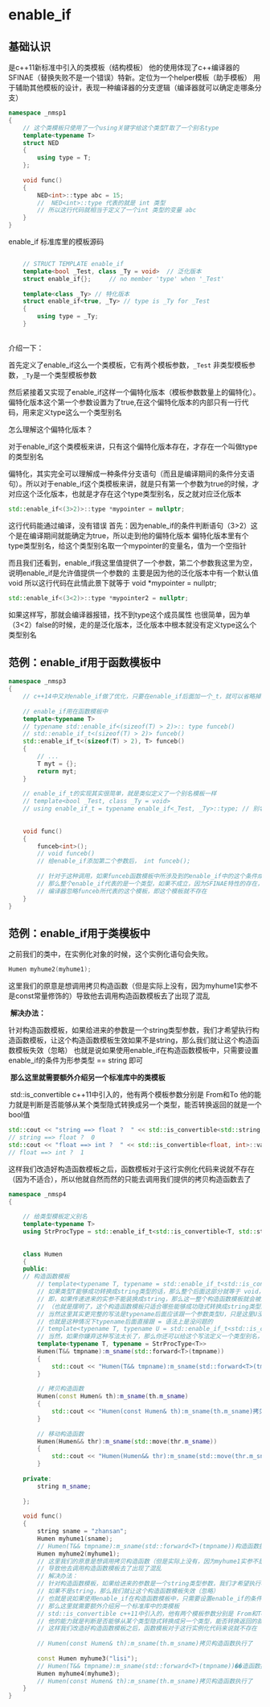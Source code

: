 # enable_if

## 基础认识

是c++11新标准中引入的类模板（结构模板）
他的使用体现了c++编译器的SFINAE（替换失败不是一个错误）特新。定位为一个helper模板（助手模板）
用于辅助其他模板的设计，表现一种编译器的分支逻辑（编译器就可以确定走哪条分支）

```c++
namespace _nmsp1
{
    // 这个类模板只使用了一个using关键字给这个类型T取了一个别名type
    template<typename T>
    struct NED
    {
        using type = T;
    };
    
    void func()
    {
        NED<int>::type abc = 15;
        //  NED<int>::type 代表的就是 int 类型
        // 所以这行代码就相当于定义了一个int 类型的变量 abc
    }
}
```



enable_if 标准库里的模板源码

```c++

    // STRUCT TEMPLATE enable_if
    template<bool _Test, class _Ty = void>  // 泛化版本
    struct enable_if{};     // no member 'type' when '_Test'
    
    template<class _Ty> // 特化版本
    struct enable_if<true, _Ty> // type is _Ty for _Test
    {
        using type = _Ty;
    }
   
```

介绍一下：

首先定义了enable_if这么一个类模板，它有两个模板参数，`_Test` 非类型模板参数，`_Ty`是一个类型模板参数

然后紧接着又实现了enable_if这样一个偏特化版本（模板参数数量上的偏特化）。偏特化版本这个第一个参数设置为了true,在这个偏特化版本的内部只有一行代码，用来定义type这么一个类型别名

怎么理解这个偏特化版本？

对于enable_if这个类模板来讲，只有这个偏特化版本存在，才存在一个叫做type的类型别名

偏特化，其实完全可以理解成一种条件分支语句（而且是编译期间的条件分支语句）。所以对于enable_if这个类模板来讲，就是只有第一个参数为true的时候，才对应这个泛化版本，也就是才存在这个type类型别名，反之就对应泛化版本

```c++
std::enable_if<(3>2)>::type *mypointer = nullptr;
```

这行代码能通过编译，没有错误
首先：因为enable_if的条件判断语句（3>2）这个是在编译期间就能确定为true，所以走到他的偏特化版本
偏特化版本里有个type类型别名，给这个类型别名取一个mypointer的变量名，值为一个空指针
    

而且我们还看到，enable_if我这里值提供了一个参数，第二个参数我这里为空，说明enable_if是允许值提供一个参数的
主要是因为他的泛化版本中有一个默认值 void
所以这行代码在此情此景下就等于 void *mypointer = nullptr;    

```c++
std::enable_if<(3<2)>::type *mypointer2 = nullptr;
```

如果这样写，那就会编译器报错，找不到type这个成员属性
也很简单，因为单（3<2）false的时候，走的是泛化版本，泛化版本中根本就没有定义type这么个类型别名

## 范例：enable_if用于函数模板中

```c++
namespace _nmsp3
{
    // c++14中又对enable_if做了优化，只要在enable_if后面加一个_t，就可以省略掉前面的typename和后面的：：type
    
    // enable_if用在函数模板中
    template<typename T>
    // typename std::enable_if<(sizeof(T) > 2)>:: type funceb()
    // std::enable_if_t<(sizeof(T) > 2)> funceb()
    std::enable_if_t<(sizeof(T) > 2), T> funceb()
    {
        // ...
        T myt = {};
        return myt;
    }
    
    // enable_if_t的实现其实很简单，就是类似定义了一个别名模板一样
    // template<bool _Test, class _Ty = void>
    // using enable_if_t = typename enable_if<_Test, _Ty>::type; // 别名模板
    
    
    void func()
    {
        funceb<int>(); 
        // void funceb()
        // 给enable_if添加第二个参数后， int funceb();
        
        // 针对于这种调用，如果funceb函数模板中所涉及到的enable_if中的这个条件成立的话，
        // 那么整个enable_if代表的是一个类型，如果不成立，因为SFINAE特性的存在，所以就会请
        // 编译器忽略funceb所代表的这个模板，即这个模板就不存在
    }
}
```



## 范例：enable_if用于类模板中

之前我们的类中，在实例化对象的时候，这个实例化语句会失败。

```c++
Humen myhume2(myhume1);   
```

​        这里我们的原意是想调用拷贝构造函数（但是实际上没有，因为myhume1实参不是const常量修饰的）
​        导致他去调用构造函数模板去了出现了混乱

​        **解决办法：**

​        针对构造函数模板，如果给进来的参数是一个string类型参数，我们才希望执行构造函数模板，让这个构造函数模板生效
​        如果不是string，那么我们就让这个构造函数模板失效（忽略）
​        也就是说如果使用enable_if在构造函数模板中，只需要设置enable_if的条件为形参类型 == string 即可

​        **那么这里就需要额外介绍另一个标准库中的类模板**

​        std::is_convertible c++11中引入的，他有两个模板参数分别是 From和To
​        他的能力就是判断是否能够从某个类型隐式转换成另一个类型，能否转换返回的就是一个bool值

```c++
std::cout << "string ==> float ?  " << std::is_convertible<std::string, float>::value << std::endl;
// string ==> float ?  0
std::cout << "float ==> int ?  " << std::is_convertible<float, int>::value << std::endl;
// float ==> int ?  1
```

这样我们改造好构造函数模板之后，函数模板对于这行实例化代码来说就不存在（因为不适合），所以他就自然而然的只能去调用我们提供的拷贝构造函数去了

```c++
namespace _nmsp4
{
    
    // 给类型模板定义别名
    template<typename T>
    using StrProcType = std::enable_if_t<std::is_convertible<T, std::string>::value>;
    
    
    class Humen
    {
    public:
    // 构造函数模板
        // template<typename T, typename = std::enable_if_t<std::is_convertible<T, std::string>::value>>
        // 如果类型T能够成功转换成string类型的话，那么整个后面这部分就等于 void，即 typename void
        // 即，如果传递进来的实参不能装换成string，那么这一整个构造函数模板就会被忽略
        // （也就是摆明了，这个构造函数模板只适合哪些能够成功隐式转换成string类型的实参进行调用）
        // 当然这里其实更完整的写法是typename后面应该跟一个参数类型U，只是这里U没有用到，所以可以忽略不写
        // 也就是这种情况下typename后面直接跟 = 语法上是没问题的
        // template<typename T, typename U = std::enable_if_t<std::is_convertible<T, std::string>::value>>
        // 当然，如果你嫌弃这种写法太长了，那么你还可以给这个写法定义一个类型别名，这里直接使用类型别名也是可以的
        template<typename T, typename = StrProcType<T>>
        Humen(T&& tmpname):m_sname(std::forward<T>(tmpname))
        {
            std::cout << "Humen(T&& tmpname):m_sname(std::forward<T>(tmpname))构造函数执行了" << std::endl;
        }
        
        // 拷贝构造函数
        Humen(const Humen& th):m_sname(th.m_sname)
        {
            std::cout << "Humen(const Humen& th):m_sname(th.m_sname)拷贝构造函数执行了" << std::endl;
        }
        
        // 移动构造函数
        Humen(Humen&& thr):m_sname(std::move(thr.m_sname))
        {
            std::cout << "Humen(Humen&& thr):m_sname(std::move(thr.m_sname))移动构造函数执行了" << std::endl;
        }
        
    private:
        string m_sname;
        
    };
    
    void func()
    {
        string sname = "zhansan";
        Humen myhume1(sname);
        // Humen(T&& tmpname):m_sname(std::forward<T>(tmpname))构造函数执行了
        Humen myhume2(myhume1);     
        // 这里我们的原意是想调用拷贝构造函数（但是实际上没有，因为myhume1实参不是const常量修饰的）
        // 导致他去调用构造函数模板去了出现了混乱
        // 解决办法：
        // 针对构造函数模板，如果给进来的参数是一个string类型参数，我们才希望执行构造函数模板，让这个构造函数模板生效
        // 如果不是string，那么我们就让这个构造函数模板失效（忽略）
        // 也就是说如果使用enable_if在构造函数模板中，只需要设置enable_if的条件为形参类型 == string 即可
        // 那么这里就需要额外介绍另一个标准库中的类模板
        // std::is_convertible c++11中引入的，他有两个模板参数分别是 From和To
        // 他的能力就是判断是否能够从某个类型隐式转换成另一个类型，能否转换返回的就是一个bool值
        // 这样我们改造好构造函数模板之后，函数模板对于这行实例化代码来说就不存在（因为不适合），所以他就自然而然的只能去调用我们提供的拷贝构造函数去了
        
        // Humen(const Humen& th):m_sname(th.m_sname)拷贝构造函数执行了
        
        const Humen myhume3("lisi");
        // Humen(T&& tmpname):m_sname(std::forward<T>(tmpname))��造函数执行了
        Humen myhume4(myhume3);
        // Humen(const Humen& th):m_sname(th.m_sname)拷贝构造函数执行了
    }
}
```

